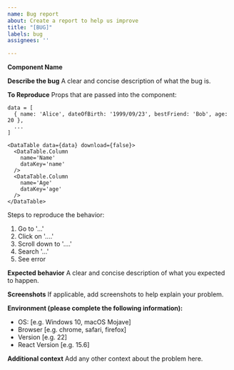 ```yaml
---
name: Bug report
about: Create a report to help us improve
title: "[BUG]"
labels: bug
assignees: ''

---
```


**Component Name**

**Describe the bug**
A clear and concise description of what the bug is.

**To Reproduce**
Props that are passed into the component:
```
data = [
  { name: 'Alice', dateOfBirth: '1999/09/23', bestFriend: 'Bob', age: 20 },
  ...
]

<DataTable data={data} download={false}>
  <DataTable.Column
    name='Name'
    dataKey='name'
  />
  <DataTable.Column
    name='Age'
    dataKey='age'
  />
</DataTable>
```
Steps to reproduce the behavior:
1. Go to '...'
2. Click on '....'
3. Scroll down to '....'
4. Search '...'
5. See error

**Expected behavior**
A clear and concise description of what you expected to happen.

**Screenshots**
If applicable, add screenshots to help explain your problem.

**Environment (please complete the following information):**
 - OS: [e.g. Windows 10, macOS Mojave]
 - Browser [e.g. chrome, safari, firefox]
 - Version [e.g. 22]
 - React Version [e.g. 15.6]

**Additional context**
Add any other context about the problem here.
